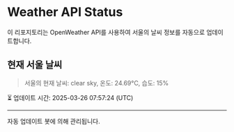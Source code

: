 
# Weather API Status

이 리포지토리는 OpenWeather API를 사용하여 서울의 날씨 정보를 자동으로 업데이트합니다.

## 현재 서울 날씨
> 서울의 현재 날씨: clear sky, 온도: 24.69°C, 습도: 15%

⏳ 업데이트 시간: 2025-03-26 07:57:24 (UTC)

---
자동 업데이트 봇에 의해 관리됩니다.
